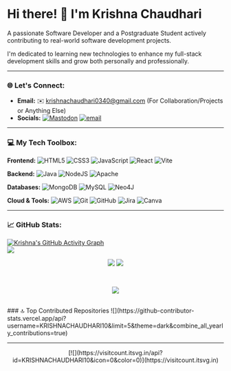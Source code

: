 # Hi there! 👋 I'm Krishna Chaudhari

A passionate Software Developer and a Postgraduate Student actively contributing to real-world software development projects.

I'm dedicated to learning new technologies to enhance my full-stack development skills and grow both personally and professionally.

---

### 🌐 Let's Connect:
* **Email:** ✉️ krishnachaudhari0340@gmail.com (For Collaboration/Projects or Anything Else)
* **Socials:** [![Mastodon](https://img.shields.io/badge/-MASTODON-%232B90D9?logo=mastodon&logoColor=white)](https://mastodon.social/@KrishnaChaudhari-ow9ni) [![email](https://img.shields.io/badge/Email-D14836?logo=gmail&logoColor=white)](mailto:krishnachaudhari0340@gmail.com)

---

### 💻 My Tech Toolbox:

**Frontend:**
![HTML5](https://img.shields.io/badge/html5-%23E34F26.svg?style=for-the-badge&logo=html5&logoColor=white) ![CSS3](https://img.shields.io/badge/css3-%231572B6.svg?style=for-the-badge&logo=css3&logoColor=white) ![JavaScript](https://img.shields.io/badge/javascript-%23323330.svg?style=for-the-badge&logo=javascript&logoColor=%23F7DF1E) ![React](https://img.shields.io/badge/react-%2320232a.svg?style=for-the-badge&logo=react&logoColor=%2361DAFB) ![Vite](https://img.shields.io/badge/vite-%23646CFF.svg?style=for-the-badge&logo=vite&logoColor=white)

**Backend:**
![Java](https://img.shields.io/badge/java-%23ED8B00.svg?style=for-the-badge&logo=openjdk&logoColor=white) ![NodeJS](https://img.shields.io/badge/node.js-6DA55F?style=for-the-badge&logo=node.js&logoColor=white) ![Apache](https://img.shields.io/badge/apache-%23D42029.svg?style=for-the-badge&logo=apache&logoColor=white)

**Databases:**
![MongoDB](https://img.shields.io/badge/MongoDB-%234ea94b.svg?style=for-the-badge&logo=mongodb&logoColor=white) ![MySQL](https://img.shields.io/badge/mysql-4479A1.svg?style=for-the-badge&logo=mysql&logoColor=white) ![Neo4J](https://img.shields.io/badge/Neo4j-008CC1?style=for-the-badge&logo=neo4j&logoColor=white)

**Cloud & Tools:**
![AWS](https://img.shields.io/badge/AWS-%23FF9900.svg?style=for-the-badge&logo=amazon-aws&logoColor=white) ![Git](https://img.shields.io/badge/git-%23F05033.svg?style=for-the-badge&logo=git&logoColor=white) ![GitHub](https://img.shields.io/badge/github-%23121011.svg?style=for-the-badge&logo=github&logoColor=white) ![Jira](https://img.shields.io/badge/jira-%230A0FFF.svg?style=for-the-badge&logo=jira&logoColor=white) ![Canva](https://img.shields.io/badge/Canva-%2300C4CC.svg?style=for-the-badge&logo=Canva&logoColor=white)

---

### 📈 GitHub Stats:

[![Krishna's GitHub Activity Graph](https://github-readme-activity-graph.vercel.app/graph?username=KRISHNACHAUDHARI10&bg_color=191724&color=6e6a86&line=e0e0e0&point=e0e0e0&area=true&hide_border=true)](https://github.com/KRISHNACHAUDHARI10/github-readme-activity-graph)
<br/>
![](https://github-profile-trophy.vercel.app/?username=KRISHNACHAUDHARI10&theme=dark&column=7&margin-w=15&margin-h=15)
<br/>
<p align="center">
  <img src="https://github-readme-stats.vercel.app/api?username=KRISHNACHAUDHARI10&theme=dark&hide_border=false&include_all_commits=true&count_private=false" />
  <img src="https://github-readme-stats.vercel.app/api/top-langs/?username=KRISHNACHAUDHARI10&theme=dark&hide_border=false&include_all_commits=true&count_private=false&layout=compact" />
</p>
<br/>
<p align="center">
  <img src="https://nirzak-streak-stats.vercel.app/?user=KRISHNACHAUDHARI10&theme=dark&hide_border=false" />
</p>
<br/>
### 🔝 Top Contributed Repositories
![](https://github-contributor-stats.vercel.app/api?username=KRISHNACHAUDHARI10&limit=5&theme=dark&combine_all_yearly_contributions=true)

---
<p align="center">
  [![](https://visitcount.itsvg.in/api?id=KRISHNACHAUDHARI10&icon=0&color=0)](https://visitcount.itsvg.in)
</p>
